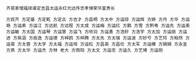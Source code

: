 <style>
.tagcloud-container {
    position: relative;
}
.tagcloud-container1 {
    display: flex;
    justify-content: center;
    align-items: center;
}
.tagcloud1 {
    margin-left: 20px;
    margin-top: 20px;
}
.clockRotate1 {
    overflow: hidden;
}
</style>
<div class="tagcloud-container1">
<div class="tagcloud-container">

``` clockRotate radius=180  fontSize=30 className=clockRotate1
齐易家增福续谱定吉昌太运永红光远传忠孝悌荣华富贵长
```

``` tagcloud line width=320 height=320 className=tagcloud1
方拔齐 方定基 方定乾 方定古 方吉才 方昌明 方太中 方运琼 方运辉 方婷 方丹 方华 方运艳 方运素 方运江 方远航 方远程 方太成 方运梅 方运红 方鹏 方雪 方黔粤 方运先 方运美 方运敏 方太国 方运琴 方运慧 方运飞 方欣羽 方运勇 方浩轩 方浩宇 方太加 方运丽 方运进 方紫涵 方辰逸 方运德 方梓鸥 方梓腾 方太先 方太强 方运波 方妙兮 方艺玲 方柏然 方运菊 方太蓉 方太学 方太福 方运培 方运松 方昌英 方昌伦 方太军 方运模 方娟娟 方永圣 方燕 方太华 方运杰 方林 老大 方雨阳 方太文 方运忠 方运久 方艺博 方运刚
```

<div>
<div>
